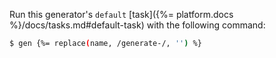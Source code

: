 Run this generator's `default` [task]({%= platform.docs %}/docs/tasks.md#default-task) with the following command:

```sh
$ gen {%= replace(name, /generate-/, '') %}
```
